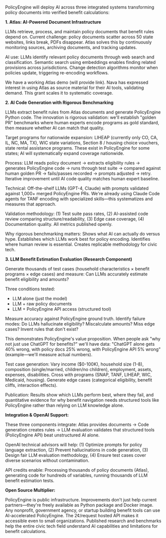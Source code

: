PolicyEngine will deploy AI across three integrated systems transforming policy documents into verified benefit calculations:

**1. Atlas: AI-Powered Document Infrastructure**

LLMs retrieve, process, and maintain policy documents that benefit rules depend on. Current challenge: policy documents scatter across 50 state websites, links break, PDFs disappear. Atlas solves this by continuously monitoring sources, archiving documents, and tracking updates.

AI use: LLMs identify relevant policy documents through web search and classification. Semantic search using embeddings enables finding related provisions across jurisdictions. Change detection algorithms monitor when policies update, triggering re-encoding workflows.

We have a working Atlas demo (will provide link). Nava has expressed interest in using Atlas as source material for their AI tools, validating demand. This grant scales it to systematic coverage.

**2. AI Code Generation with Rigorous Benchmarking**

LLMs extract benefit rules from Atlas documents and generate PolicyEngine Python code. The innovation is rigorous validation: we'll establish "golden PR" benchmarks where human experts encode programs as gold standard, then measure whether AI can match that quality.

Target programs for nationwide expansion: LIHEAP (currently only CO, CA, IL, NC, MA, TX), WIC state variations, Section 8 / housing choice vouchers, state rental assistance programs. These exist in PolicyEngine for some states; AI will systematically expand coverage nationwide.

Process: LLM reads policy document → extracts eligibility rules → generates PolicyEngine code → runs through test suite → compared against human golden PR → fails/passes recorded → prompts adjusted → retry. Iterative improvement until AI code quality matches human expert baseline.

Technical: Off-the-shelf LLMs (GPT-4, Claude) with prompts validated against 1,000+ merged PolicyEngine PRs. We're already using Claude Code agents for TANF encoding with specialized skills—this systematizes and measures that approach.

Validation methodology: (1) Test suite pass rates, (2) AI-assisted code review comparing structure/readability, (3) Edge case coverage, (4) Documentation quality. All metrics published openly.

Why rigorous benchmarking matters: Shows what AI can actually do versus hype. Establishes which LLMs work best for policy encoding. Identifies where human review is essential. Creates replicable methodology for civic tech.

**3. LLM Benefit Estimation Evaluation (Research Component)**

Generate thousands of test cases (household characteristics × benefit programs × edge cases) and measure: Can LLMs accurately estimate benefit eligibility and amounts?

Three conditions tested:
- LLM alone (just the model)
- LLM + raw policy documents
- LLM + PolicyEngine API access (structured tool)

Measure accuracy against PolicyEngine ground truth. Identify failure modes: Do LLMs hallucinate eligibility? Miscalculate amounts? Miss edge cases? Invent rules that don't exist?

This demonstrates PolicyEngine's value proposition. When people ask "why not just use ChatGPT for benefits?" we'll have data: "ChatGPT alone gets 40% wrong, with policy docs 25% wrong, with PolicyEngine API 5% wrong" (example—we'll measure actual numbers).

Test case generation: Vary income ($0-100K), household size (1-8), composition (single/married, children/no children), employment, assets, expenses, disabilities. Cross with programs (SNAP, TANF, LIHEAP, WIC, Medicaid, housing). Generate edge cases (categorical eligibility, benefit cliffs, interaction effects).

Publication: Results show which LLMs perform best, where they fail, and quantitative evidence for why benefit navigation needs structured tools like PolicyEngine rather than relying on LLM knowledge alone.

**Integration & OpenAI Support:**

These three components integrate: Atlas provides documents → Code generation creates rules → LLM evaluation validates that structured tools (PolicyEngine API) beat unstructured AI alone.

OpenAI technical advisors will help: (1) Optimize prompts for policy language extraction, (2) Prevent hallucinations in code generation, (3) Design fair LLM evaluation methodology, (4) Ensure test cases cover diverse scenarios without contamination.

API credits enable: Processing thousands of policy documents (Atlas), generating code for hundreds of variables, running thousands of LLM benefit estimation tests.

**Open Source Multiplier:**

PolicyEngine is public infrastructure. Improvements don't just help current partners—they're freely available as Python package and Docker image. Any nonprofit, government agency, or startup building benefit tools can use AI-accelerated PolicyEngine. The 2¢/request hosted API makes it accessible even to small organizations. Published research and benchmarks help the entire civic tech field understand AI capabilities and limitations for benefit calculations.
